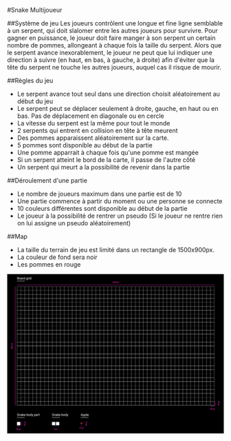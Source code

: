 #Snake Multijoueur

##Système de jeu
Les joueurs contrôlent une longue et fine ligne semblable à un serpent, qui doit slalomer entre les autres joueurs pour survivre. Pour gagner en puissance, le joueur doit faire manger à son serpent un certain nombre de pommes, allongeant à chaque fois la taille du serpent. Alors que le serpent avance inexorablement, le joueur ne peut que lui indiquer une direction à suivre (en haut, en bas, à gauche, à droite) afin d'éviter que la tête du serpent ne touche les autres joueurs, auquel cas il risque de mourir.

##Règles du jeu
- Le serpent avance tout seul dans une direction choisit aléatoirement au début du jeu
- Le serpent peut se déplacer seulement à droite, gauche, en haut ou en bas. Pas de déplacement en diagonale ou en cercle
- La vitesse du serpent est la même pour tout le monde
- 2 serpents qui entrent en collision en tête à tête meurent
- Des pommes apparaissent aléatoirement sur la carte.
- 5 pommes sont disponible au début de la partie
- Une pomme apparrait à chaque fois qu'une pomme est mangée
- Si un serpent atteint le bord de la carte, il passe de l'autre côté
- Un serpent qui meurt a la possibilité de revenir dans la partie

##Déroulement d'une partie
- Le nombre de joueurs maximum dans une partie est de 10
- Une partie commence à partir du moment ou une personne se connecte
- 10 couleurs différentes sont disponible au début de la partie
- Le joueur à la possibilité de rentrer un pseudo (Si le joueur ne rentre rien on lui assigne un pseudo aléatoirement)

##Map
- La taille du terrain de jeu est limité dans un rectangle de 1500x900px.
- La couleur de fond sera noir
- Les pommes en rouge

![Board grid](/docs/images/multisnake_board.png?raw=true "Board grid")
